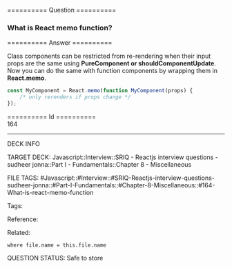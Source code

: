 ========== Question ==========  

### What is React memo function?  

========== Answer ==========  

Class components can be restricted from re-rendering when their input props are the same using **PureComponent or shouldComponentUpdate**. Now you can do the same with function components by wrapping them in **React.memo**.

```jsx
const MyComponent = React.memo(function MyComponent(props) {
    /* only rerenders if props change */
});
```

========== Id ==========  
164

---

DECK INFO

TARGET DECK: Javascript::Interview::SRIQ - Reactjs interview questions - sudheer jonna::Part I - Fundamentals::Chapter 8 - Miscellaneous

FILE TAGS: #Javascript::#Interview::#SRIQ-Reactjs-interview-questions-sudheer-jonna::#Part-I-Fundamentals::#Chapter-8-Miscellaneous::#164-What-is-react-memo-function

Tags:

Reference:

Related:

```dataview
where file.name = this.file.name
```
QUESTION STATUS: Safe to store

